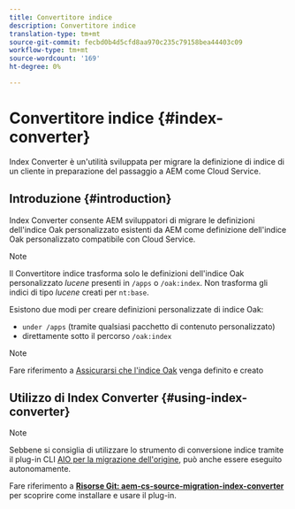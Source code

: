```yaml
---
title: Convertitore indice
description: Convertitore indice
translation-type: tm+mt
source-git-commit: fecbd0b4d5cfd8aa970c235c79158bea44403c09
workflow-type: tm+mt
source-wordcount: '169'
ht-degree: 0%

---
```



# Convertitore indice {#index-converter}

Index Converter è un&#39;utilità sviluppata per migrare la definizione di indice di un cliente in preparazione del passaggio a AEM come Cloud Service.

## Introduzione {#introduction}

Index Converter consente AEM sviluppatori di migrare le definizioni dell&#39;indice Oak personalizzato esistenti da AEM come definizione dell&#39;indice Oak personalizzato compatibile con Cloud Service.

>[!NOTE]
>Il Convertitore indice trasforma solo le definizioni dell&#39;indice Oak personalizzato *lucene* presenti in `/apps` o `/oak:index`. Non trasforma gli indici di tipo *lucene* creati per `nt:base`.

Esistono due modi per creare definizioni personalizzate di indice Oak:

* `under /apps` (tramite qualsiasi pacchetto di contenuto personalizzato)
* direttamente sotto il percorso `/oak:index`

>[!NOTE]
>Fare riferimento a [Assicurarsi che l&#39;indice Oak](https://adobe-consulting-services.github.io/acs-aem-commons/features/ensure-oak-index/index.html) venga definito e creato

## Utilizzo di Index Converter {#using-index-converter}

>[!NOTE]
>Sebbene si consiglia di utilizzare lo strumento di conversione indice tramite il plug-in CLI [AIO per la migrazione dell&#39;origine](https://github.com/adobe/aio-cli-plugin-aem-cloud-service-migration), può anche essere eseguito autonomamente.

Fare riferimento a **[Risorse Git: aem-cs-source-migration-index-converter](https://github.com/adobe/aem-cloud-service-source-migration/tree/master/packages/index-converter)** per scoprire come installare e usare il plug-in.

